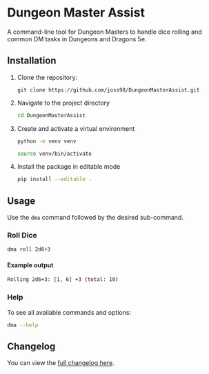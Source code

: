 # Dungeon Master Assist

A command-line tool for Dungeon Masters to handle dice rolling and common DM tasks in Dungeons and Dragons 5e.

## Installation

1. Clone the repository:
    ```shell
    git clone https://github.com/joss98/DungeonMasterAssist.git
    ```

2. Navigate to the project directory
    ```bash
    cd DungeonMasterAssist
    ```

3. Create and activate a virtual environment
    ```bash
    python -m venv venv

    source venv/bin/activate
    ```

4. Install the package in editable mode
    ```bash
    pip install --editable .
    ```

## Usage

Use the ```dma``` command followed by the desired sub-command.

### Roll Dice
```bash
dma roll 2d6+3
```

#### Example output
```bash
Rolling 2d6+3: [1, 6] +3 (total: 10)
```

### Help

To see all available commands and options:
```bash
dma --help
```

## Changelog

You can view the [full changelog here](./CHANGELOG.md).